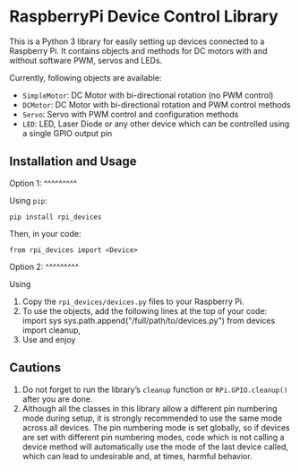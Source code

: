 RaspberryPi Device Control Library
==================================

This is a Python 3 library for easily setting up devices connected to a
Raspberry Pi. It contains objects and methods for DC motors with and
without software PWM, servos and LEDs.

Currently, following objects are available: 

* ``SimpleMotor``: DC Motor with bi-directional rotation (no PWM control)
* ``DCMotor``: DC Motor with bi-directional rotation and PWM control
  methods
* ``Servo``: Servo with PWM control and configuration methods
* ``LED``: LED, Laser Diode or any other device which can be controlled 
  using a single GPIO output pin

Installation and Usage
----------------------

Option 1:
^^^^^^^^^

Using ``pip``:

    pip install rpi_devices

Then, in your code:

    from rpi_devices import <Device>

Option 2:
^^^^^^^^^

Using 

1. Copy the ``rpi_devices/devices.py`` files to your Raspberry Pi.
2. To use the objects, add the following lines at the top of your code:
       import sys
       sys.path.append("/full/path/to/devices.py")
       from devices import cleanup, <Device>
3. Use and enjoy

Cautions
--------

1. Do not forget to run the library’s ``cleanup`` function or 
``RPi.GPIO.cleanup()`` after you are done.
2. Although all the classes in this library allow a different pin numbering
mode during setup, it is strongly recommended to use the same mode
across all devices. The pin numbering mode is set globally, so if
devices are set with different pin numbering modes, code which is not
calling a device method will automatically use the mode of the last
device called, which can lead to undesirable and, at times, harmful behavior.


